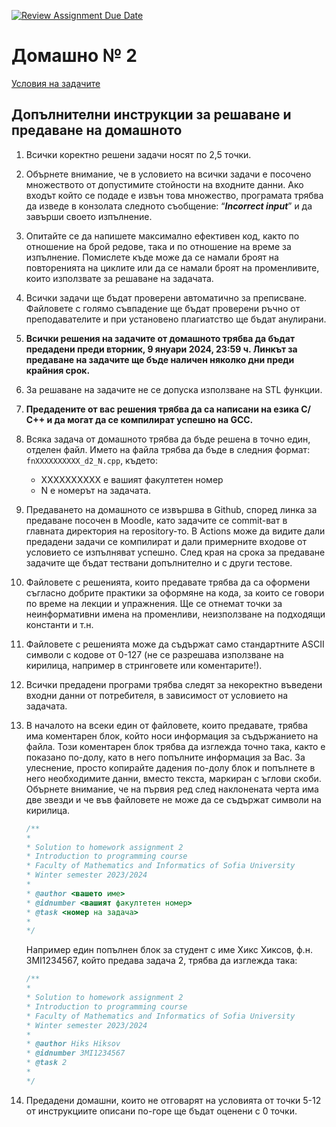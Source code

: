 [![Review Assignment Due Date](https://classroom.github.com/assets/deadline-readme-button-24ddc0f5d75046c5622901739e7c5dd533143b0c8e959d652212380cedb1ea36.svg)](https://classroom.github.com/a/nDz-f7pF)
# Домашно № 2

[Условия на задачите](https://docs.google.com/document/d/11nn7BSeKI3MAuQMjUY4RWVuZ3WXiRACKyrsYfOi2EZg)

## Допълнителни инструкции за решаване и предаване на домашното

1. Всички коректно решени задачи носят по 2,5 точки.
2. Обърнете внимание, че в условието на всички задачи е посочено множеството от допустимите стойности на входните данни. Ако входът който се подаде е извън това множество, програмата трябва да изведе в конзолата следното съобщение: “__*Incorrect input*__” и да завърши своето изпълнение.
3. Опитайте се да напишете максимално ефективен код, както по отношение на брой редове, така и по отношение на време за изпълнение. Помислете къде може да се намали броят на повторенията на циклите или да се намали броят на променливите, които използвате за решаване на задачата.
4. Всички задачи ще бъдат проверени автоматично за преписване. Файловете с голямо съвпадение ще бъдат проверени ръчно от преподавателите и при установено плагиатство ще бъдат анулирани.
5. **Всички решения на задачите от домашното трябва да бъдат предадени преди вторник, 9 януари 2024, 23:59 ч. Линкът за предаване на задачите ще бъде наличен няколко дни преди крайния срок.**
6. За решаване на задачите не се допуска използване на STL функции.
7. **Предадените от вас решения трябва да са написани на езика С/С++ и да могат да се компилират успешно на GCC.**
8. Всяка задача от домашното трябва да бъде решена в точно един, отделен файл. Името на файла трябва да бъде в следния формат: `fnXXXXXXXXXX_d2_N.cpp`, където:
    - XXXXXXXXXX е вашият факултетен номер
    - N е номерът на задачата.
9. Предаването на домашното се извършва в Github, според линка за предаване посочен в Moodle, като задачите се commit-ват в главната директория на repository-то. В Actions може да видите дали предадени задачи се компилират и дали примерните входове от условието се изпълняват успешно. След края на срока за предаване задачите ще бъдат тествани допълнително и с други тестове.
10. Файловете с решенията, които предавате трябва да са оформени съгласно добрите практики за оформяне на кода, за които се говори по време на лекции и упражнения. Ще се отнемат точки за неинформативни имена на променливи, неизползване на подходящи константи и т.н.
11. Файловете с решенията може да съдържат само стандартните ASCII символи с кодове от 0-127 (не се разрешава използване на кирилица, например в стринговете или коментарите!).
12. Всички предадени програми трябва следят за некоректно въведени входни данни от потребителя, в зависимост от условието на задачата.
13. В началото на всеки един от файловете, които предавате, трябва има коментарен блок, който носи информация за съдържанието на файла. Този коментарен блок трябва да изглежда точно така, както е показано по-долу, като в него попълните информация за Вас. За улеснение, просто копирайте дадения по-долу блок и попълнете в него необходимите данни, вместо текста, маркиран с ъглови скоби. Обърнете внимание, че на първия ред след наклонената черта има две звезди и че във файловете не може да се съдържат символи на кирилица.

    ```cpp
    /**
    *
    * Solution to homework assignment 2
    * Introduction to programming course
    * Faculty of Mathematics and Informatics of Sofia University
    * Winter semester 2023/2024
    *
    * @author <вашето име>
    * @idnumber <вашият факултетен номер>
    * @task <номер на задача>
    *
    */
    ```

    Например един попълнен блок за студент с име Хикс Хиксов, ф.н. 3MI1234567, който предава задача 2, трябва да изглежда така:

    ```cpp
    /**
    *
    * Solution to homework assignment 2
    * Introduction to programming course
    * Faculty of Mathematics and Informatics of Sofia University
    * Winter semester 2023/2024
    *
    * @author Hiks Hiksov
    * @idnumber 3MI1234567
    * @task 2
    *
    */
    ```

14. Предадени домашни, които не отговарят на условията от точки 5-12 от инструкциите описани по-горе ще бъдат оценени с 0 точки.
